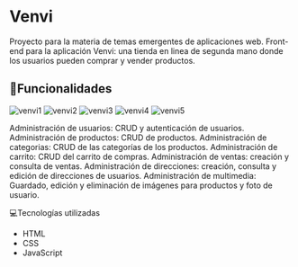 # Venvi
Proyecto para la materia de temas emergentes de aplicaciones web. Front-end para la aplicación Venvi: una tienda en linea de segunda mano donde los usuarios pueden comprar y vender productos.

## 🔨Funcionalidades
![venvi1](https://github.com/AbigailSalazar/Venvi-front/assets/75355095/22f79a07-1e88-4336-8034-97c65ca09c26)
![venvi2](https://github.com/AbigailSalazar/Venvi-front/assets/75355095/bf840cf1-4a1e-4942-b8ed-e4c651f60ce7)
![venvi3](https://github.com/AbigailSalazar/Venvi-front/assets/75355095/ef18d992-33e2-46b4-8896-3e5e099c51a6)
![venvi4](https://github.com/AbigailSalazar/Venvi-front/assets/75355095/ba28e311-300c-42c0-b00b-65d99937b499)
![venvi5](https://github.com/AbigailSalazar/Venvi-front/assets/75355095/87367bfa-7a80-4c6c-aa19-e9f639116f89)

Administración de usuarios: CRUD y autenticación de usuarios.
Administración de productos: CRUD de productos.
Administración de categorias: CRUD de las categorías de los productos.
Administración de carrito: CRUD del carrito de compras.
Administración de ventas: creación y consulta de ventas.
Administración de direcciones: creación, consulta y edición de direcciones de usuarios.
Administración de multimedia: Guardado, edición y eliminación de imágenes para productos y foto de usuario.

💻Tecnologías utilizadas
* HTML
* CSS
* JavaScript
